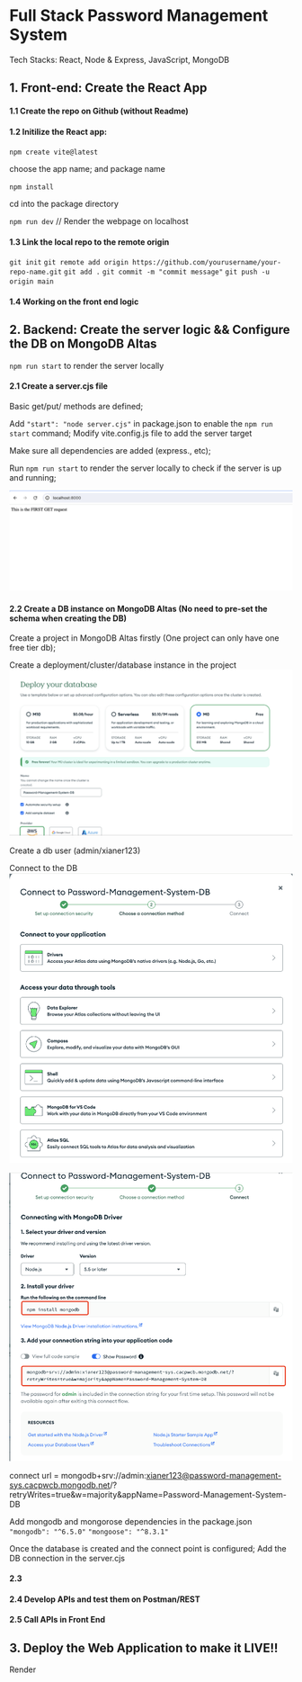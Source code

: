 # Full Stack Password Management System
Tech Stacks: React, Node & Express, JavaScript, MongoDB



## 1. Front-end: Create the React App

#### 1.1 Create the repo on Github (without Readme)

#### 1.2 Initilize the React app:

`npm create vite@latest` 

choose the app name; and package name

`npm install`

cd into the package directory

`npm run dev`  // Render the webpage on localhost

#### 1.3 Link the local repo to the remote origin
`git init`
`git remote add origin https://github.com/yourusername/your-repo-name.git`
`git add .`
`git commit -m "commit message"`
`git push -u origin main`

#### 1.4 Working on the front end logic



## 2. Backend: Create the server logic && Configure the DB on MongoDB Altas
`npm run start` to render the server locally

#### 2.1 Create a server.cjs file 
Basic get/put/ methods are defined;

Add ` "start": "node server.cjs" ` in package.json to enable the `npm run start` command; 
Modify vite.config.js file to add the server target

Make sure all dependencies are added (express., etc);

Run `npm run start` to render the server locally to check if the server is up and running; 

![Alt text](image-3.png)

#### 2.2 Create a DB instance on MongoDB Altas (No need to pre-set the schema when creating the DB)
Create a project in MongoDB Altas firstly (One project can only have one free tier db); 

Create a deployment/cluster/database instance in the project 
![Alt text](image.png)

Create a db user (admin/xianer123)

Connect to the DB
![Alt text](image-1.png)

![Alt text](image-2.png)

connect url = mongodb+srv://admin:xianer123@password-management-sys.cacpwcb.mongodb.net/?retryWrites=true&w=majority&appName=Password-Management-System-DB


Add mongodb and mongorose dependencies in the package.json
`"mongodb": "^6.5.0"`
`"mongoose": "^8.3.1"`

Once the database is created and the connect point is configured; Add the DB connection in the server.cjs


#### 2.3 

#### 2.4 Develop APIs and test them on Postman/REST




#### 2.5 Call APIs in Front End


## 3. Deploy the Web Application to make it LIVE!! 
Render
